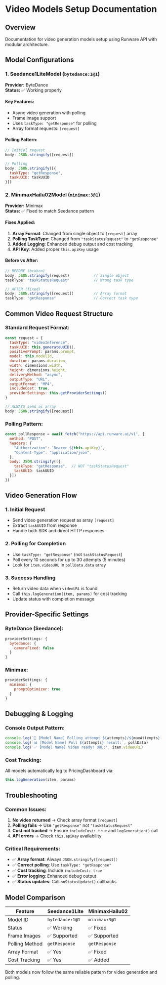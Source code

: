 # Video Models Setup Documentation

## Overview
Documentation for video generation models setup using Runware API with modular architecture.

## Model Configurations

### 1. Seedance1LiteModel (`bytedance:1@1`)
**Provider:** ByteDance  
**Status:** ✅ Working properly

#### Key Features:
- Async video generation with polling
- Frame image support
- Uses `taskType: "getResponse"` for polling
- Array format requests: `[request]`

#### Polling Pattern:
```javascript
// Initial request
body: JSON.stringify([request])

// Polling
body: JSON.stringify([{
  taskType: "getResponse", 
  taskUUID: taskUUID
}])
```

### 2. MinimaxHailu02Model (`minimax:3@1`)
**Provider:** Minimax  
**Status:** ✅ Fixed to match Seedance pattern

#### Fixes Applied:
1. **Array Format**: Changed from single object to `[request]` array
2. **Polling TaskType**: Changed from `"taskStatusRequest"` to `"getResponse"`
3. **Added Logging**: Enhanced debug output and cost tracking
4. **API Key**: Added proper `this.apiKey` usage

#### Before vs After:
```javascript
// BEFORE (broken)
body: JSON.stringify(request)           // Single object
taskType: "taskStatusRequest"           // Wrong task type

// AFTER (fixed)  
body: JSON.stringify([request])         // Array format
taskType: "getResponse"                 // Correct task type
```

## Common Video Request Structure

### Standard Request Format:
```javascript
const request = {
  taskType: "videoInference",
  taskUUID: this.generateUUID(),
  positivePrompt: params.prompt,
  model: this.modelId,
  duration: params.duration,
  width: dimensions.width,
  height: dimensions.height,
  deliveryMethod: "async",
  outputType: "URL", 
  outputFormat: "MP4",
  includeCost: true,
  providerSettings: this.getProviderSettings()
}

// ALWAYS send as array
body: JSON.stringify([request])
```

### Polling Pattern:
```javascript
const pollResponse = await fetch("https://api.runware.ai/v1", {
  method: "POST",
  headers: {
    "Authorization": `Bearer ${this.apiKey}`,
    "Content-Type": "application/json",
  },
  body: JSON.stringify([{
    taskType: "getResponse",  // NOT "taskStatusRequest"
    taskUUID: taskUUID
  }])
})
```

## Video Generation Flow

### 1. Initial Request
- Send video generation request as array `[request]`
- Extract `taskUUID` from response
- Handle both SDK and direct HTTP responses

### 2. Polling for Completion  
- Use `taskType: "getResponse"` (not `taskStatusRequest`)
- Poll every 10 seconds for up to 30 attempts (5 minutes)
- Look for `item.videoURL` in `pollData.data` array

### 3. Success Handling
- Return video data when `videoURL` is found
- Call `this.logGeneration(item, params)` for cost tracking
- Update status with completion message

## Provider-Specific Settings

### ByteDance (Seedance):
```javascript
providerSettings: {
  bytedance: {
    cameraFixed: false
  }
}
```

### Minimax:
```javascript
providerSettings: {
  minimax: {
    promptOptimizer: true
  }
}
```

## Debugging & Logging

### Console Output Pattern:
```javascript
console.log(`🔄 [Model Name] Polling attempt ${attempts}/${maxAttempts}`)
console.log(`📊 [Model Name] Poll ${attempts} result:`, pollData)
console.log('✅ [Model Name] Video ready! URL:', item.videoURL)
```

### Cost Tracking:
All models automatically log to PricingDashboard via:
```javascript
this.logGeneration(item, params)
```

## Troubleshooting

### Common Issues:
1. **No video returned** → Check array format `[request]` 
2. **Polling fails** → Use `"getResponse"` not `"taskStatusRequest"`
3. **Cost not tracked** → Ensure `includeCost: true` and `logGeneration()` call
4. **API errors** → Check `this.apiKey` availability

### Critical Requirements:
- ✅ **Array format**: Always `JSON.stringify([request])`
- ✅ **Correct polling**: Use `taskType: "getResponse"`
- ✅ **Cost tracking**: Include `includeCost: true`
- ✅ **Error logging**: Enhanced debug output
- ✅ **Status updates**: Call `onStatusUpdate()` callbacks

## Model Comparison

| Feature | Seedance1Lite | MinimaxHailu02 |
|---------|---------------|----------------|
| Model ID | `bytedance:1@1` | `minimax:3@1` |
| Status | ✅ Working | ✅ Fixed |
| Frame Images | ✅ Supported | ✅ Supported |
| Polling Method | `getResponse` | `getResponse` |
| Array Format | ✅ Yes | ✅ Fixed |
| Cost Tracking | ✅ Yes | ✅ Added |

Both models now follow the same reliable pattern for video generation and polling.